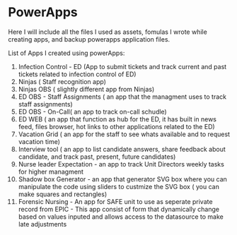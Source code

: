 # PowerApps

Here I will include all the files I used as assets, fomulas I wrote while creating apps, and backup powerapps application files.

List of Apps I created using powerApps:
1. Infection Control - ED (App to submit tickets and track current and past tickets related to infection control of ED)
2. Ninjas ( Staff recognition app)
3. Ninjas OBS ( slightly different app from Ninjas)
4. ED OBS - Staff Assignments ( an app that the managment uses to track staff assignments)
5. ED OBS - On-Call( an app to track on-call schudle)
6. ED WEB ( an app that function as hub for the ED, it has built in news feed, files browser, hot links to other applications related to the ED)
7. Vacation Grid ( an app for the staff to see whats available and to request vacation time)
8. Interview tool ( an app to list candidate answers, share feedback about candidate, and track past, present, future candidates)
9. Nurse leader Expectation - an app to track Unit Directors weekly tasks for higher managment 
10. Shadow box Generator - an app that generator SVG box where you can manipulate the code using sliders to custmize the SVG box ( you can make squares and rectangles)
11. Forensic Nursing - An app for SAFE unit to use as seperate private record from EPIC - This app consist of form that dynamically change based on values inputed and allows access to the datasource to make late adjustments

